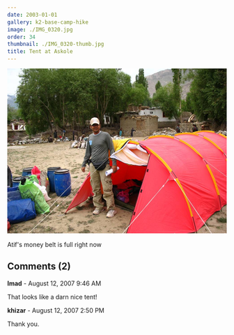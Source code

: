 ```yaml
---
date: 2003-01-01
gallery: k2-base-camp-hike
image: ./IMG_0320.jpg
order: 34
thumbnail: ./IMG_0320-thumb.jpg
title: Tent at Askole
---
```


![Tent at Askole](./IMG_0320.jpg)

Atif's money belt is full right now

<div id="comments">

## Comments (2)

<div id="comment">

**Imad** - August 12, 2007  9:46 AM

That looks like a darn nice tent!

</div>

<div id="comment">

**khizar** - August 12, 2007  2:50 PM

Thank you.

</div>

</div>